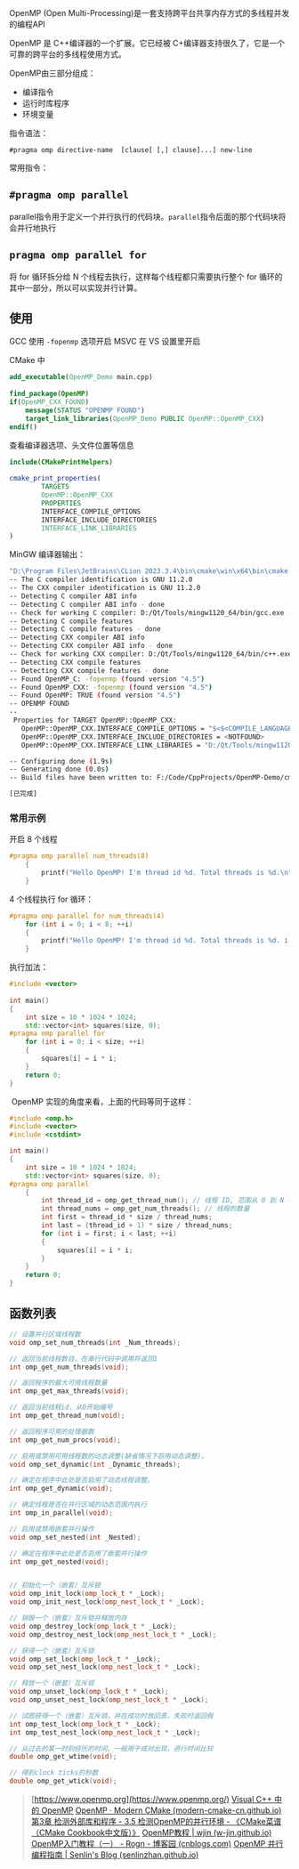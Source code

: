 OpenMP (Open Multi-Processing)是一套支持跨平台共享内存方式的多线程并发的编程API

OpenMP 是 C++编译器的一个扩展。它已经被 C+编译器支持很久了，它是一个可靠的跨平台的多线程使用方式。

OpenMP由三部分组成：

- 编译指令
- 运行时库程序
- 环境变量

指令语法：
```
#pragma omp directive-name  [clause[ [,] clause]...] new-line
```

常用指令：
## `#pragma omp parallel`
parallel指令用于定义一个并行执行的代码块。`parallel`指令后面的那个代码块将会并行地执行
## `pragma omp parallel for`
将 for 循环拆分给 N 个线程去执行，这样每个线程都只需要执行整个 for 循环的其中一部分，所以可以实现并行计算。
## 使用

GCC 使用 `-fopenmp` 选项开启
MSVC 在 VS 设置里开启

CMake 中
```cmake
add_executable(OpenMP_Demo main.cpp)  
  
find_package(OpenMP)  
if(OpenMP_CXX_FOUND) 
	message(STATUS "OPENMP FOUND")
    target_link_libraries(OpenMP_Demo PUBLIC OpenMP::OpenMP_CXX)  
endif()
```
查看编译器选项、头文件位置等信息
```cmake
include(CMakePrintHelpers)  
  
cmake_print_properties(  
        TARGETS  
        OpenMP::OpenMP_CXX  
        PROPERTIES  
        INTERFACE_COMPILE_OPTIONS  
        INTERFACE_INCLUDE_DIRECTORIES  
        INTERFACE_LINK_LIBRARIES  
)
```
MinGW 编译器输出：
```bash
"D:\Program Files\JetBrains\CLion 2023.3.4\bin\cmake\win\x64\bin\cmake.exe" -DCMAKE_BUILD_TYPE=Debug "-DCMAKE_MAKE_PROGRAM=D:/Program Files/JetBrains/CLion 2023.3.4/bin/ninja/win/x64/ninja.exe" -G Ninja -S F:\Code\CppProjects\OpenMP-Demo -B F:\Code\CppProjects\OpenMP-Demo\cmake-build-debug
-- The C compiler identification is GNU 11.2.0
-- The CXX compiler identification is GNU 11.2.0
-- Detecting C compiler ABI info
-- Detecting C compiler ABI info - done
-- Check for working C compiler: D:/Qt/Tools/mingw1120_64/bin/gcc.exe - skipped
-- Detecting C compile features
-- Detecting C compile features - done
-- Detecting CXX compiler ABI info
-- Detecting CXX compiler ABI info - done
-- Check for working CXX compiler: D:/Qt/Tools/mingw1120_64/bin/c++.exe - skipped
-- Detecting CXX compile features
-- Detecting CXX compile features - done
-- Found OpenMP_C: -fopenmp (found version "4.5") 
-- Found OpenMP_CXX: -fopenmp (found version "4.5") 
-- Found OpenMP: TRUE (found version "4.5")  
-- OPENMP FOUND
-- 
 Properties for TARGET OpenMP::OpenMP_CXX:
   OpenMP::OpenMP_CXX.INTERFACE_COMPILE_OPTIONS = "$<$<COMPILE_LANGUAGE:CXX>:SHELL:-fopenmp>"
   OpenMP::OpenMP_CXX.INTERFACE_INCLUDE_DIRECTORIES = <NOTFOUND>
   OpenMP::OpenMP_CXX.INTERFACE_LINK_LIBRARIES = "D:/Qt/Tools/mingw1120_64/lib/gcc/x86_64-w64-mingw32/11.2.0/libgomp.dll.a;D:/Qt/Tools/mingw1120_64/x86_64-w64-mingw32/lib/libmingwthrd.a;D:/Qt/Tools/mingw1120_64/x86_64-w64-mingw32/lib/libmingwthrd.a"

-- Configuring done (1.9s)
-- Generating done (0.0s)
-- Build files have been written to: F:/Code/CppProjects/OpenMP-Demo/cmake-build-debug

[已完成]

```
### 常用示例
开启 8 个线程
```cpp
#pragma omp parallel num_threads(8)  
    {  
        printf("Hello OpenMP! I'm thread id %d. Total threads is %d.\n", omp_get_thread_num(),omp_get_num_threads());  
    }
```
4 个线程执行 for 循环：
```cpp
#pragma omp parallel for num_threads(4)  
    for (int i = 0; i < 8; ++i)  
    {  
        printf("Hello OpenMP! I'm thread id %d. Total threads is %d. i: %d\n", omp_get_thread_num(),omp_get_num_threads(), i);  
    }
```
执行加法：
```cpp
#include <vector>  
  
int main()  
{  
    int size = 10 * 1024 * 1024;  
    std::vector<int> squares(size, 0);  
#pragma omp parallel for  
    for (int i = 0; i < size; ++i)  
    {  
        squares[i] = i * i;  
    }  
    return 0;  
}
```
 OpenMP 实现的角度来看，上面的代码等同于这样：
```cpp
#include <omp.h>
#include <vector>
#include <cstdint>

int main() 
{
    int size = 10 * 1024 * 1024;
    std::vector<int> squares(size, 0); 
#pragma omp parallel 
    { 
        int thread_id = omp_get_thread_num(); // 线程 ID, 范围从 0 到 N - 1
        int thread_nums = omp_get_num_threads(); // 线程的数量
        int first = thread_id * size / thread_nums;
        int last = (thread_id + 1) * size / thread_nums;
        for (int i = first; i < last; ++i)
        {
            squares[i] = i * i;
        }
    }
    return 0;
}
```


## 函数列表
```cpp
// 设置并行区域线程数
void omp_set_num_threads(int _Num_threads);

// 返回当前线程数目，在串行代码中调用将返回1
int omp_get_num_threads(void);

// 返回程序的最大可用线程数量
int omp_get_max_threads(void);

// 返回当前线程id，从0开始编号
int omp_get_thread_num(void);

// 返回程序可用的处理器数
int omp_get_num_procs(void);

// 启用或禁用可用线程数的动态调整(缺省情况下启用动态调整)。
void omp_set_dynamic(int _Dynamic_threads);

// 确定在程序中此处是否启用了动态线程调整。
int omp_get_dynamic(void);

// 确定线程是否在并行区域的动态范围内执行
int omp_in_parallel(void);

// 启用或禁用嵌套并行操作
void omp_set_nested(int _Nested);

// 确定在程序中此处是否启用了嵌套并行操作
int omp_get_nested(void);


// 初始化一个（嵌套）互斥锁
void omp_init_lock(omp_lock_t * _Lock);
void omp_init_nest_lock(omp_nest_lock_t * _Lock);

// 销毁一个（嵌套）互斥锁并释放内存
void omp_destroy_lock(omp_lock_t * _Lock);
void omp_destroy_nest_lock(omp_nest_lock_t * _Lock);

// 获得一个（嵌套）互斥锁
void omp_set_lock(omp_lock_t * _Lock);
void omp_set_nest_lock(omp_nest_lock_t * _Lock);

// 释放一个（嵌套）互斥锁
void omp_unset_lock(omp_lock_t * _Lock);
void omp_unset_nest_lock(omp_nest_lock_t * _Lock);

// 试图获得一个（嵌套）互斥锁，并在成功时放回真，失败时返回假
int omp_test_lock(omp_lock_t * _Lock);
int omp_test_nest_lock(omp_nest_lock_t * _Lock);

// 从过去的某一时刻经历的时间，一般用于成对出现，进行时间比较
double omp_get_wtime(void);

// 得到clock ticks的秒数
double omp_get_wtick(void);

```

> [https://www.openmp.org](https://www.openmp.org/)
> [Visual C++ 中的 OpenMP](https://learn.microsoft.com/zh-cn/cpp/parallel/openmp/openmp-in-visual-cpp?view=msvc-170)
> [OpenMP · Modern CMake (modern-cmake-cn.github.io)](https://modern-cmake-cn.github.io/Modern-CMake-zh_CN/chapters/packages/OpenMP.html)
> [第3章 检测外部库和程序 - 3.5 检测OpenMP的并行环境 - 《CMake菜谱（CMake Cookbook中文版）》](https://www.bookstack.cn/read/CMake-Cookbook/content-chapter3-3.5-chinese.md?wd=C%2b%2b%e5%b9%b6%e8%a1%8c)
> [OpenMP教程 | wjin (w-jin.github.io)](https://w-jin.github.io/tech/openmp/)
> [OpenMP入门教程（一） - Rogn - 博客园 (cnblogs.com)](https://www.cnblogs.com/lfri/p/10111315.html)
> [OpenMP 并行编程指南 | Senlin's Blog (senlinzhan.github.io)](https://senlinzhan.github.io/2017/06/25/openmp/)